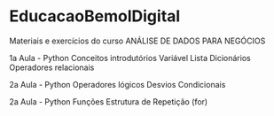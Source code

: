 # EducacaoBemolDigital
Materiais e exercícios do curso ANÁLISE DE DADOS PARA NEGÓCIOS

1a Aula - Python
Conceitos introdutórios
Variável
Lista
Dicionários
Operadores relacionais

2a Aula - Python
Operadores lógicos
Desvios Condicionais

2a Aula - Python
Funções
Estrutura de Repetição (for)

